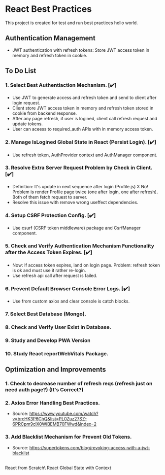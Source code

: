 # React Best Practices
This project is created for test and run best practices hello world.


## Authentication Management
* JWT authentication with refresh tokens: Store JWT access token in memory and refresh token in cookie.


## To Do List
### 1. Select Best Authentiaction Mechanism. [:heavy_check_mark:]
* Use JWT to generate access and refresh token and send to client after login request.
* Client store JWT access token in memory and refresh token stored in cookie from backend response.
* After any page refresh, if user is logined, client call refresh request and update tokens.
* User can aceess to required_auth APIs with in memory access token.

### 2. Manage IsLogined Global State in React (Persist Login). [:heavy_check_mark:]
* Use refresh token, AuthProvider context and AuthManager component.

### 3. Resolve Extra Server Request Problem by Check in Client. [:heavy_check_mark:]
* Definition: It's update in next sequence after login (Profile.js) X No!\
Problem is render Profile page twice (one after login, one after refresh). Both of them fetch request to server.
* Resolve this issue with remove wrong useffect dependencies.

### 4. Setup CSRF Protection Config. [:heavy_check_mark:]
* Use csurf (CSRF token middleware) package and CsrfManager component.

### 5. Check and Verify Authentication Mechanism Functionality after the Access Token Expires. [:heavy_check_mark:]
* Now: If access token expires, land on login page. Problem: refresh token is ok and must use it rather re-login.
* Use refresh api call after request is failed.

### 6. Prevent Default Browser Console Error Logs. [:heavy_check_mark:]
* Use from custom axios and clear console is catch blocks.

### 7. Select Best Database (Mongo).

### 8. Check and Verify User Exist in Database.

### 9. Study and Develop PWA Version

### 10. Study React reportWebVitals Package.


## Optimization and Improvements
### 1. Check to decrease number of refresh reqs (refresh just on need auth page?) (It's Correct?)

### 2. Axios Error Handling Best Practices.
* Source: https://www.youtube.com/watch?v=brcHK3P6ChQ&list=PL0Zuz27SZ-6PRCpm9clX0WiBEMB70FWwd&index=2

### 3. Add Blacklist Mechanism for Prevent Old Tokens.
* Source: https://supertokens.com/blog/revoking-access-with-a-jwt-blacklist

<br/>
React from Scratch\
React Global State with Context